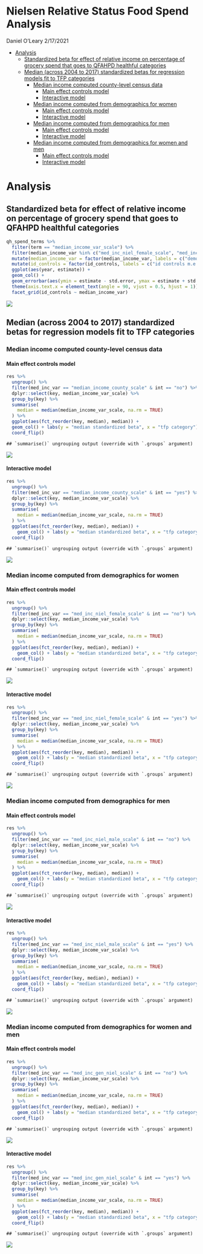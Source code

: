 Nielsen Relative Status Food Spend Analysis
================
Daniel O’Leary
2/17/2021

  - [Analysis](#analysis)
      - [Standardized beta for effect of relative income on percentage
        of grocery spend that goes to QFAHPD healthful
        categories](#standardized-beta-for-effect-of-relative-income-on-percentage-of-grocery-spend-that-goes-to-qfahpd-healthful-categories)
      - [Median (across 2004 to 2017) standardized betas for regression
        models fit to TFP
        categories](#median-across-2004-to-2017-standardized-betas-for-regression-models-fit-to-tfp-categories)
          - [Median income computed county-level census
            data](#median-income-computed-county-level-census-data)
              - [Main effect controls
                model](#main-effect-controls-model)
              - [Interactive model](#interactive-model)
          - [Median income computed from demographics for
            women](#median-income-computed-from-demographics-for-women)
              - [Main effect controls
                model](#main-effect-controls-model-1)
              - [Interactive model](#interactive-model-1)
          - [Median income computed from demographics for
            men](#median-income-computed-from-demographics-for-men)
              - [Main effect controls
                model](#main-effect-controls-model-2)
              - [Interactive model](#interactive-model-2)
          - [Median income computed from demographics for women and
            men](#median-income-computed-from-demographics-for-women-and-men)
              - [Main effect controls
                model](#main-effect-controls-model-3)
              - [Interactive model](#interactive-model-3)

# Analysis

## Standardized beta for effect of relative income on percentage of grocery spend that goes to QFAHPD healthful categories

``` r
qh_spend_terms %>% 
  filter(term == "median_income_var_scale") %>% 
  filter(median_income_var %in% c("med_inc_niel_female_scale", "med_inc_niel_male_scale", "med_inc_gen_niel_scale", "median_income_county_scale")) %>% 
  mutate(median_income_var = factor(median_income_var, labels = c("demo gen", "demo fem", "demo men", "county census"))) %>%
  mutate(id_controls = factor(id_controls, labels = c("id controls m.e.", "id controls int."))) %>%
  ggplot(aes(year, estimate)) +
  geom_col() + 
  geom_errorbar(aes(ymin = estimate - std.error, ymax = estimate + std.error), width = 0.1) +
  theme(axis.text.x = element_text(angle = 90, vjust = 0.5, hjust = 1)) +
  facet_grid(id_controls ~ median_income_var)
```

![](food_spend_regression_analysis_files/figure-gfm/unnamed-chunk-3-1.png)<!-- -->

## Median (across 2004 to 2017) standardized betas for regression models fit to TFP categories

### Median income computed county-level census data

#### Main effect controls model

``` r
res %>% 
  ungroup() %>% 
  filter(med_inc_var == "median_income_county_scale" & int == "no") %>% 
  dplyr::select(key, median_income_var_scale) %>% 
  group_by(key) %>% 
  summarise(
    median = median(median_income_var_scale, na.rm = TRUE)
  ) %>% 
  ggplot(aes(fct_reorder(key, median), median)) +
  geom_col() + labs(y = "median standardized beta", x = "tfp category") +
  coord_flip()
```

    ## `summarise()` ungrouping output (override with `.groups` argument)

![](food_spend_regression_analysis_files/figure-gfm/unnamed-chunk-4-1.png)<!-- -->

#### Interactive model

``` r
res %>% 
  ungroup() %>% 
  filter(med_inc_var == "median_income_county_scale" & int == "yes") %>% 
  dplyr::select(key, median_income_var_scale) %>% 
  group_by(key) %>% 
  summarise(
    median = median(median_income_var_scale, na.rm = TRUE)
  ) %>% 
  ggplot(aes(fct_reorder(key, median), median)) +
    geom_col() + labs(y = "median standardized beta", x = "tfp category") +
  coord_flip()
```

    ## `summarise()` ungrouping output (override with `.groups` argument)

![](food_spend_regression_analysis_files/figure-gfm/unnamed-chunk-5-1.png)<!-- -->

### Median income computed from demographics for women

#### Main effect controls model

``` r
res %>% 
  ungroup() %>% 
  filter(med_inc_var == "med_inc_niel_female_scale" & int == "no") %>% 
  dplyr::select(key, median_income_var_scale) %>% 
  group_by(key) %>% 
  summarise(
    median = median(median_income_var_scale, na.rm = TRUE)
  ) %>% 
  ggplot(aes(fct_reorder(key, median), median)) +
    geom_col() + labs(y = "median standardized beta", x = "tfp category") +
  coord_flip()
```

    ## `summarise()` ungrouping output (override with `.groups` argument)

![](food_spend_regression_analysis_files/figure-gfm/unnamed-chunk-6-1.png)<!-- -->

#### Interactive model

``` r
res %>% 
  ungroup() %>% 
  filter(med_inc_var == "med_inc_niel_female_scale" & int == "yes") %>% 
  dplyr::select(key, median_income_var_scale) %>% 
  group_by(key) %>% 
  summarise(
    median = median(median_income_var_scale, na.rm = TRUE)
  ) %>% 
  ggplot(aes(fct_reorder(key, median), median)) +
    geom_col() + labs(y = "median standardized beta", x = "tfp category") +
  coord_flip()
```

    ## `summarise()` ungrouping output (override with `.groups` argument)

![](food_spend_regression_analysis_files/figure-gfm/unnamed-chunk-7-1.png)<!-- -->

### Median income computed from demographics for men

#### Main effect controls model

``` r
res %>% 
  ungroup() %>% 
  filter(med_inc_var == "med_inc_niel_male_scale" & int == "no") %>% 
  dplyr::select(key, median_income_var_scale) %>% 
  group_by(key) %>% 
  summarise(
    median = median(median_income_var_scale, na.rm = TRUE)
  ) %>% 
  ggplot(aes(fct_reorder(key, median), median)) +
    geom_col() + labs(y = "median standardized beta", x = "tfp category") +
  coord_flip()
```

    ## `summarise()` ungrouping output (override with `.groups` argument)

![](food_spend_regression_analysis_files/figure-gfm/unnamed-chunk-8-1.png)<!-- -->

#### Interactive model

``` r
res %>% 
  ungroup() %>% 
  filter(med_inc_var == "med_inc_niel_male_scale" & int == "yes") %>% 
  dplyr::select(key, median_income_var_scale) %>% 
  group_by(key) %>% 
  summarise(
    median = median(median_income_var_scale, na.rm = TRUE)
  ) %>% 
  ggplot(aes(fct_reorder(key, median), median)) +
    geom_col() + labs(y = "median standardized beta", x = "tfp category") +
  coord_flip()
```

    ## `summarise()` ungrouping output (override with `.groups` argument)

![](food_spend_regression_analysis_files/figure-gfm/unnamed-chunk-9-1.png)<!-- -->

### Median income computed from demographics for women and men

#### Main effect controls model

``` r
res %>% 
  ungroup() %>% 
  filter(med_inc_var == "med_inc_gen_niel_scale" & int == "no") %>% 
  dplyr::select(key, median_income_var_scale) %>% 
  group_by(key) %>% 
  summarise(
    median = median(median_income_var_scale, na.rm = TRUE)
  ) %>% 
  ggplot(aes(fct_reorder(key, median), median)) +
    geom_col() + labs(y = "median standardized beta", x = "tfp category") +
  coord_flip()
```

    ## `summarise()` ungrouping output (override with `.groups` argument)

![](food_spend_regression_analysis_files/figure-gfm/unnamed-chunk-10-1.png)<!-- -->

#### Interactive model

``` r
res %>% 
  ungroup() %>% 
  filter(med_inc_var == "med_inc_gen_niel_scale" & int == "yes") %>% 
  dplyr::select(key, median_income_var_scale) %>% 
  group_by(key) %>% 
  summarise(
    median = median(median_income_var_scale, na.rm = TRUE)
  ) %>% 
  ggplot(aes(fct_reorder(key, median), median)) +
    geom_col() + labs(y = "median standardized beta", x = "tfp category") +
  coord_flip()
```

    ## `summarise()` ungrouping output (override with `.groups` argument)

![](food_spend_regression_analysis_files/figure-gfm/unnamed-chunk-11-1.png)<!-- -->
